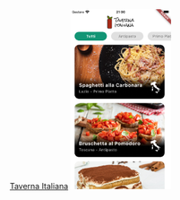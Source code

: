 <div style="text-align: center">
    <a href="https://github.com/ChristianGiuseppe/flutter_apps/tree/main/TavernaItaliana/fe_taverna_italiana">Taverna Italiana</a>
<img width="180" alt="TavernaItaliana" src="https://github.com/ChristianGiuseppe/flutter_apps/blob/main/TavernaItaliana/fe_taverna_italiana/Taverna-Italiana.png" />
</div>
